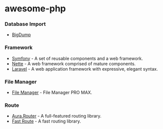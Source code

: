 # awesome-php

### Database Import

* [BigDump](https://github.com/fadlee/bigdump)

### Framework

* [Symfony](https://symfony.com/) - A set of reusable components and a web framework.
* [Nette](https://nette.org) - A web framework comprised of mature components.
* [Laravel](https://laravel.com/) - A web application framework with expressive, elegant syntax.

### File Manager

* [File Manager](https://github.com/ngatngay/file-manager) - File Manager PRO MAX.

### Route

* [Aura.Router](https://github.com/auraphp/Aura.Router) - A full-featured routing library.
* [Fast Route](https://github.com/nikic/FastRoute) - A fast routing library.
